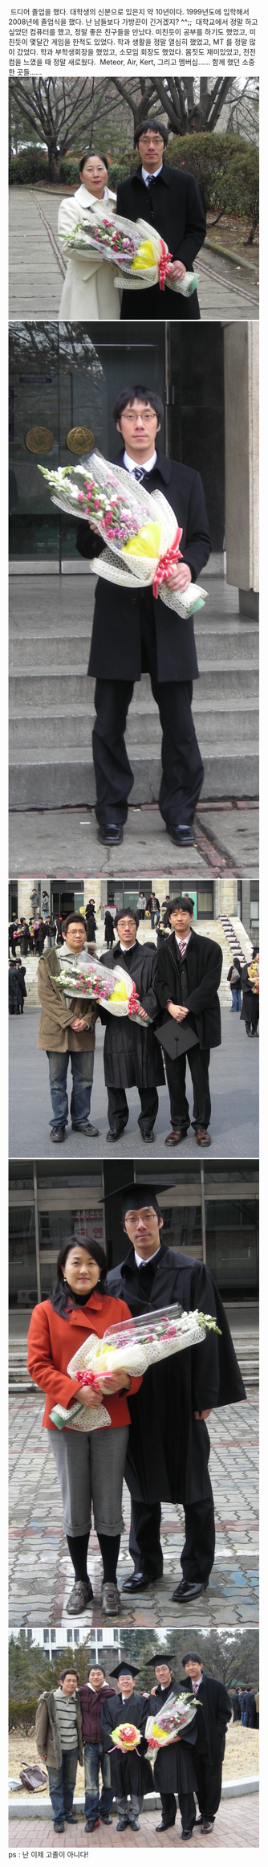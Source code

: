  드디어 졸업을 했다. 대학생의 신분으로 있은지 약 10년이다. 1999년도에 입학해서 2008년에 졸업식을 했다. 난 남들보다 가방끈이 긴거겠지? ^^;;
 대학교에서 정말 하고 싶었던 컴퓨터를 했고, 정말 좋은 친구들을 만났다. 미친듯이 공부를 하기도 했었고, 미친듯이 몇달간 게임을 한적도 있었다. 학과 생활을 정말 열심히 했었고, MT 를 정말 많이 갔었다. 학과 부학생회장을 했었고, 소모임 회장도 했었다. 몸짓도 재미있었고, 전전컴을 느꼈을 때 정말 새로웠다.
 Meteor, Air, Kert, 그리고 멤버십...... 함께 했던 소중한 곳들......
<img src="graduate5.png" width="500" height="484" /><img src="graduate4.png" width="500" height="1110" /><img src="graduate3.png" width="500" height="553" /><img src="graduate2.png" width="500" height="933" /><img src="graduate1.png" width="500" height="435" />
ps : 난 이제 고졸이 아니다!

